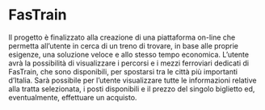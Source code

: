 # FasTrain
Il progetto è finalizzato alla creazione di una piattaforma on-line che permetta all’utente in cerca di un treno di trovare, in base alle proprie esigenze, una soluzione veloce e allo stesso tempo economica. L’utente avrà la possibilità di visualizzare i percorsi e i mezzi ferroviari dedicati di FasTrain, che sono disponibili, per spostarsi tra le città più importanti d’Italia. Sarà possibile per l’utente visualizzare tutte le informazioni relative alla tratta selezionata, i posti disponibili e il prezzo del singolo biglietto ed, eventualmente, effettuare un acquisto.
